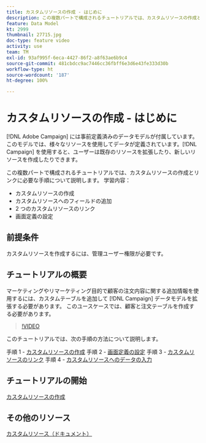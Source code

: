 ```yaml
---
title: カスタムリソースの作成 - はじめに
description: この複数パートで構成されるチュートリアルでは、カスタムリソースの作成とリンクに必要な手順について説明します。
feature: Data Model
kt: 2999
thumbnail: 27715.jpg
doc-type: feature video
activity: use
team: TM
exl-id: 93af995f-6eca-4427-86f2-a8f63ae6b9c4
source-git-commit: 481cbdcc9ac7446cc36fbff6e3d6e43fe333d30b
workflow-type: ht
source-wordcount: '187'
ht-degree: 100%

---
```


# カスタムリソースの作成 - はじめに

[!DNL Adobe Campaign] には事前定義済みのデータモデルが付属しています。このモデルでは、様々なリソースを使用してデータが定義されています。[!DNL Campaign] を使用すると、ユーザーは既存のリソースを拡張したり、新しいリソースを作成したりできます。

この複数パートで構成されるチュートリアルでは、カスタムリソースの作成とリンクに必要な手順について説明します。
学習内容：

* カスタムリソースの作成
* カスタムリソースへのフィールドの追加
* 2 つのカスタムリソースのリンク
* 画面定義の設定

## 前提条件

カスタムリソースを作成するには、管理ユーザー権限が必要です。

## チュートリアルの概要

マーケティングやリマーケティング目的で顧客の注文内容に関する追加情報を使用するには、カスタムテーブルを追加して [!DNL Campaign] データモデルを拡張する必要があります。 このユースケースでは、顧客と注文テーブルを作成する必要があります。

>[!VIDEO](https://video.tv.adobe.com/v/27715?quality=9)

このチュートリアルでは、次の手順の方法について説明します。

手順 1 - [カスタムリソースの作成](./creating-a-custom-resource.md)
手順 2 - [画面定義の設定](./configuring-a-screen-definition-for-a-custom-resource.md)
手順 3 - [カスタムリソースのリンク](./linking-custom-resources.md)
手順 4 - [カスタムリソースへのデータの入力](./populate-custom-resources-with-data.md)

## チュートリアルの開始

[カスタムリソースの作成](./creating-a-custom-resource.md)

## その他のリソース

[カスタムリソース（ドキュメント）](https://experienceleague.adobe.com/docs/campaign-standard/using/working-with-apis/global-concepts/custom-resources.html?lang=ja)
